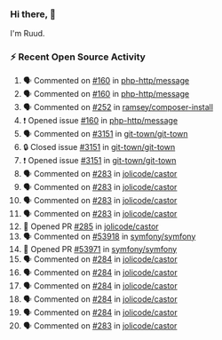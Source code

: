 ### Hi there, 👋

I'm Ruud.
 
### :zap: Recent Open Source Activity

<!--START_SECTION:activity-->
1. 🗣 Commented on [#160](https://github.com/php-http/message/issues/160#issuecomment-1963989503) in [php-http/message](https://github.com/php-http/message)
2. 🗣 Commented on [#160](https://github.com/php-http/message/issues/160#issuecomment-1963981727) in [php-http/message](https://github.com/php-http/message)
3. 🗣 Commented on [#252](https://github.com/ramsey/composer-install/pull/252#issuecomment-1962280309) in [ramsey/composer-install](https://github.com/ramsey/composer-install)
4. ❗ Opened issue [#160](https://github.com/php-http/message/issues/160) in [php-http/message](https://github.com/php-http/message)
5. 🗣 Commented on [#3151](https://github.com/git-town/git-town/issues/3151#issuecomment-1957690900) in [git-town/git-town](https://github.com/git-town/git-town)
6. 🔒 Closed issue [#3151](https://github.com/git-town/git-town/issues/3151) in [git-town/git-town](https://github.com/git-town/git-town)
7. ❗ Opened issue [#3151](https://github.com/git-town/git-town/issues/3151) in [git-town/git-town](https://github.com/git-town/git-town)
8. 🗣 Commented on [#283](https://github.com/jolicode/castor/issues/283#issuecomment-1948509147) in [jolicode/castor](https://github.com/jolicode/castor)
9. 🗣 Commented on [#283](https://github.com/jolicode/castor/issues/283#issuecomment-1948498991) in [jolicode/castor](https://github.com/jolicode/castor)
10. 🗣 Commented on [#283](https://github.com/jolicode/castor/issues/283#issuecomment-1948479063) in [jolicode/castor](https://github.com/jolicode/castor)
11. 🗣 Commented on [#283](https://github.com/jolicode/castor/issues/283#issuecomment-1948478042) in [jolicode/castor](https://github.com/jolicode/castor)
12. 💪 Opened PR [#285](https://github.com/jolicode/castor/pull/285) in [jolicode/castor](https://github.com/jolicode/castor)
13. 🗣 Commented on [#53918](https://github.com/symfony/symfony/issues/53918#issuecomment-1948463840) in [symfony/symfony](https://github.com/symfony/symfony)
14. 💪 Opened PR [#53971](https://github.com/symfony/symfony/pull/53971) in [symfony/symfony](https://github.com/symfony/symfony)
15. 🗣 Commented on [#284](https://github.com/jolicode/castor/pull/284#issuecomment-1948380055) in [jolicode/castor](https://github.com/jolicode/castor)
16. 🗣 Commented on [#284](https://github.com/jolicode/castor/pull/284#issuecomment-1948377067) in [jolicode/castor](https://github.com/jolicode/castor)
17. 🗣 Commented on [#284](https://github.com/jolicode/castor/pull/284#issuecomment-1948317838) in [jolicode/castor](https://github.com/jolicode/castor)
18. 🗣 Commented on [#284](https://github.com/jolicode/castor/pull/284#issuecomment-1948299307) in [jolicode/castor](https://github.com/jolicode/castor)
19. 🗣 Commented on [#284](https://github.com/jolicode/castor/pull/284#issuecomment-1948292987) in [jolicode/castor](https://github.com/jolicode/castor)
20. 🗣 Commented on [#283](https://github.com/jolicode/castor/issues/283#issuecomment-1948280524) in [jolicode/castor](https://github.com/jolicode/castor)
<!--END_SECTION:activity-->
